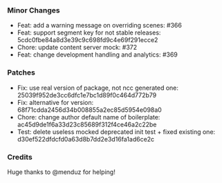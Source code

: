 ### Minor Changes 

- Feat: add a warning message on overriding scenes: #366
- Feat: support segment key for not stable releases: 5cdc0fbe84a8d3e39c9c698fd9c4e69f291ecce2
- Chore: update content server mock: #372
- Feat: change development handling and analytics: #369

### Patches 

- Fix: use real version of package, not ncc generated one: 25039f952de3cc6dfc1e7bc1d89f0c464d772b79
- Fix: alternative for version: 68f71cdda2456d34b008855a2ec85d5954e098a0
- Chore: change author default name of boilerplate: ac45d9de1f6a33d23c85689f312f4ce46a2c22be
- Test: delete useless mocked deprecated init test + fixed existing one: d30ef522dfdcfd0a63d8b7dd2e3d16fa1ad6ce2c

### Credits 

Huge thanks to @menduz for helping!